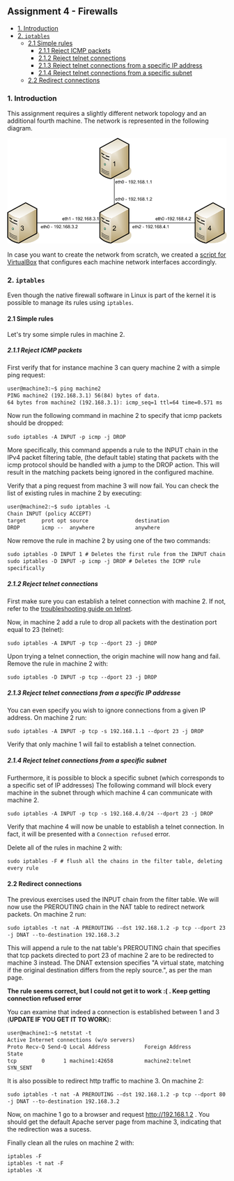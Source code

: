 ## Assignment 4 - Firewalls

 * [1. Introduction](#1-introduction)
 * [2. `iptables`](#2--iptables-)
    + [2.1 Simple rules](#21-simple-rules)
        - [2.1.1 Reject ICMP packets](#211-reject-icmp-packets)
        - [2.1.2 Reject telnet connections](#211-212-reject-telnet-connections)
        - [2.1.3 Reject telnet connections from a specific IP address](#213-reject-telnet-connections-from-a-specific-ip-address)
        - [2.1.4 Reject telnet connections from a specific subnet](#214-reject-telnet-connections-from-a-specific-subnet)
    + [2.2 Redirect connections](#22-redirect-connections)

### 1. Introduction

This assignment requires a slightly different network topology and an additional fourth machine.
The network is represented in the following diagram.

<img src=".images/assignment4_network.png?raw=true" width=700 />

In case you want to create the network from scratch, we created a [script for VirtualBox]
that configures each machine network interfaces accordingly.

### 2. `iptables`

Even though the native firewall software in Linux is part of the kernel it is possible to manage its rules
using `iptables`.

#### 2.1 Simple rules

Let's try some simple rules in machine 2.

##### 2.1.1 Reject ICMP packets

First verify that for instance machine 3 can query machine 2 with a simple ping request:
```
user@machine3:~$ ping machine2
PING machine2 (192.168.3.1) 56(84) bytes of data.
64 bytes from machine2 (192.168.3.1): icmp_seq=1 ttl=64 time=0.571 ms
```

Now run the following command in machine 2 to specify that icmp packets should be dropped:

`sudo iptables -A INPUT -p icmp -j DROP`

More specifically, this command appends a rule to the INPUT chain in the IPv4 packet filtering table,
(the default table) stating that packets with the icmp protocol should be handled with a jump to the DROP action.
This will result in the matching packets being ignored in the configured machine.

Verify that a ping request from machine 3 will now fail.
You can check the list of existing rules in machine 2 by executing:

```
user@machine2:~$ sudo iptables -L
Chain INPUT (policy ACCEPT)
target     prot opt source               destination         
DROP       icmp --  anywhere             anywhere
```

Now remove the rule in machine 2 by using one of the two commands:
```
sudo iptables -D INPUT 1 # Deletes the first rule from the INPUT chain
sudo iptables -D INPUT -p icmp -j DROP # Deletes the ICMP rule specifically
```

##### 2.1.2 Reject telnet connections

First make sure you can establish a telnet connection with machine 2.
If not, refer to the [troubleshooting guide on telnet].

Now, in machine 2 add a rule to drop all packets with the destination port equal to 23 (telnet):
```
sudo iptables -A INPUT -p tcp --dport 23 -j DROP
```

Upon trying a telnet connection, the origin machine will now hang and fail.
Remove the rule in machine 2 with:
```
sudo iptables -D INPUT -p tcp --dport 23 -j DROP
```

##### 2.1.3 Reject telnet connections from a specific IP addresse

You can even specify you wish to ignore connections from a given IP address.
On machine 2 run:

```
sudo iptables -A INPUT -p tcp -s 192.168.1.1 --dport 23 -j DROP
```

Verify that only machine 1 will fail to establish a telnet connection.

##### 2.1.4 Reject telnet connections from a specific subnet

Furthermore, it is possible to block a specific subnet (which corresponds to a specific set of IP addresses)
The following command will block every machine in the subnet through which machine 4 can communicate with machine 2.

```
sudo iptables -A INPUT -p tcp -s 192.168.4.0/24 --dport 23 -j DROP
```

Verify that machine 4 will now be unable to establish a telnet connection.
In fact, it will be presented with a `Connection refused` error.

Delete all of the rules in machine 2 with:
```
sudo iptables -F # flush all the chains in the filter table, deleting every rule
```

#### 2.2 Redirect connections

The previous exercises used the INPUT chain from the filter table.
We will now use the PREROUTING chain in the NAT table to redirect network packets.
On machine 2 run:
```
sudo iptables -t nat -A PREROUTING --dst 192.168.1.2 -p tcp --dport 23 -j DNAT --to-destination 192.168.3.2
```

This will append a rule to the nat table's PREROUTING chain that specifies that tcp packets 
directed to port 23 of machine 2 are to be redirected to machine 3 instead.
The DNAT extension specifies "A virtual state, matching if the original destination differs from the reply source.", as per the man page.

**The rule seems correct, but I could not get it to work :( . Keep getting connection refused error**

You can examine that indeed a connection is established between 1 and 3 (**UPDATE IF YOU GET IT TO WORK**):
```
user@machine1:~$ netstat -t
Active Internet connections (w/o servers)
Proto Recv-Q Send-Q Local Address           Foreign Address         State      
tcp        0      1 machine1:42658          machine2:telnet         SYN_SENT
```

It is also possible to redirect http traffic to machine 3.
On machine 2:
```
sudo iptables -t nat -A PREROUTING --dst 192.168.1.2 -p tcp --dport 80 -j DNAT --to-destination 192.168.3.2
```

Now, on machine 1 go to a browser and request http://192.168.1.2 .
You should get the default Apache server page from machine 3, indicating
that the redirection was a sucess.

Finally clean all the rules on machine 2 with:
```
iptables -F
iptables -t nat -F
iptables -X
```

[script for VirtualBox]: vbox_assignment4.sh
[troubleshooting guide on telnet]: assignment1.md#establish-a-telnet-connection